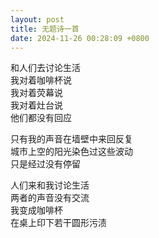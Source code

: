 ```yaml
---
layout: post
title: 无题诗一首
date: 2024-11-26 00:28:09 +0800
---
```

和人们去讨论生活  
我对着咖啡杯说  
我对着荧幕说  
我对着灶台说  
他们都没有回应  
  
只有我的声音在墙壁中来回反复  
城市上空的阳光染色过这些波动  
只是经过没有停留  
  
人们来和我讨论生活  
两者的声音没有交流  
我变成咖啡杯  
在桌上印下若干圆形污渍  

